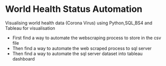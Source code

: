 # World Health Status Automation
Visualising world health data (Corona Virus) using Python,SQL,BS4 and Tableau for visualisation

- First find a way to automate the webscraping process to store in the csv file
- Then find a way to automate the web scraped process to sql server
- Then find a way to automate the sql server dataset into tableau dashboard
 
